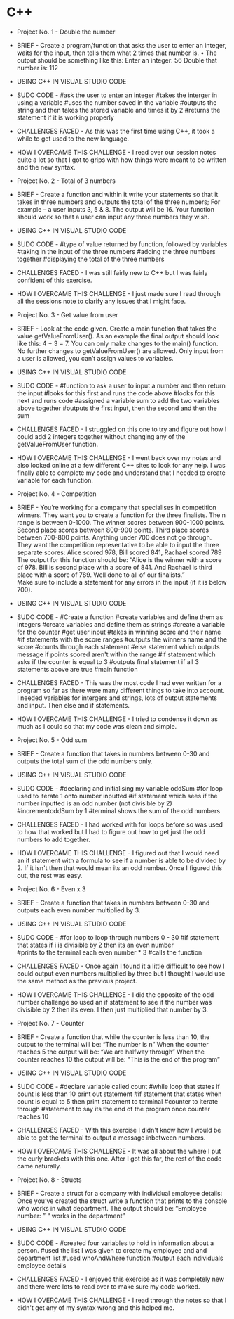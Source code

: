# C++
- Project No. 1 - Double the number
- BRIEF - Create a program/function that asks the user to enter an integer, waits for the input, then tells them what 2 times that number is.
• The output should be something like this: Enter an integer: 56
Double that number is: 112
- USING C++ IN VISUAL STUDIO CODE
- SUDO CODE - #ask the user to enter an integer
              #takes the interger in using a variable
              #uses the number saved in the variable
              #outputs the string and then takes the stored variable and times it by 2
              #returns the statement if it is working properly
- CHALLENGES FACED - As this was the first time using C++, it took a while to get used to the new language.
- HOW I OVERCAME THIS CHALLENGE - I read over our session notes quite a lot so that I got to grips with how things were meant to be written and the new syntax.

- Project No. 2 - Total of 3 numbers
- BRIEF - Create a function and within it write your statements so that it takes in three numbers and outputs the total of the three numbers; For example – a user inputs 3, 5 & 8. The output will be 16.
Your function should work so that a user can input any three numbers they wish.
- USING C++ IN VISUAL STUDIO CODE
- SUDO CODE - #type of value returned by function, followed by variables 
              #taking in the input of the three numbers
              #adding the three numbers together
              #displaying the total of the three numbers
- CHALLENGES FACED - I was still fairly new to C++ but I was fairly confident of this exercise.
- HOW I OVERCAME THIS CHALLENGE - I just made sure I read through all the sessions note to clarify any issues that I might face.

- Project No. 3 - Get value from user
- BRIEF - Look at the code given. Create a main function that takes the value getValueFromUser(). As an example the final output should look like this: 4 + 3 = 7. You can only make changes to the main() function. No further changes to getValueFromUser() are allowed. Only input from a user is allowed, you can’t assign values to variables.
- USING C++ IN VISUAL STUDIO CODE
- SUDO CODE - #function to ask a user to input a number and then return the input
              #looks for this first and runs the code above
              #looks for this next and runs code 
              #assigned a variable sum to add the two variables above together
              #outputs the first input, then the second and then the sum
- CHALLENGES FACED - I struggled on this one to try and figure out how I could add 2 integers together without changing any of the getValueFromUser function.
- HOW I OVERCAME THIS CHALLENGE - I went back over my notes and also looked online at a few different C++ sites to look for any help. I was finally able to complete my code and understand that I needed to create variable for each function.


- Project No. 4 - Competition
- BRIEF - You’re working for a company that specialises in competition winners. They want you to create a function for the three finalists. The n range is between 0-1000. The winner scores between 900-1000 points. Second place scores between 800-900 points. Third place scores between 700-800 points. Anything under 700 does not go through. They want the competition representative to be able to input the three separate scores: Alice scored 978, Bill scored 841, Rachael scored 789
The output for this function should be:
“Alice is the winner with a score of 978.
Bill is second place with a score of 841.
And Rachael is third place with a score of 789. Well done to all of our finalists.”  
Make sure to include a statement for any errors in the input (if it is below 700).
 - USING C++ IN VISUAL STUDIO CODE
- SUDO CODE - #Create a function
              #create variables and define them as integers
              #create variables and define them as strings
              #create a variable for the counter
              #get user input
              #takes in winning score and their name
              #if statements with the score ranges
              #outputs the winners name and the score
              #counts through each statement
              #else statement which outputs message if points scored aren't within the range 
              #if statement which asks if the counter is equal to 3
              #outputs final statement if all 3 statements above are true
              #main function
- CHALLENGES FACED - This was the most code I had ever written for a program so far as there were many different things to take into account. I needed variables for intergers and strings, lots of output statements and input. Then else and if statements.
- HOW I OVERCAME THIS CHALLENGE - I tried to condense it down as much as I could so that my code was clean and simple.

- Project No. 5 - Odd sum
- BRIEF - Create a function that takes in numbers between 0-30 and outputs the total sum of the odd numbers only. 
- USING C++ IN VISUAL STUDIO CODE
- SUDO CODE - #declaring and initialising my variable oddSum
              #for loop used to iterate 1 onto number inputted
              #if statement which sees if the number inputted is an odd number (not divisible by 2) 
              #incrementoddSum by 1
              #terminal shows the sum of the odd numbers
- CHALLENGES FACED - I had worked with for loops before so was used to how that worked but I had to figure out how to get just the odd numbers to add together.
- HOW I OVERCAME THIS CHALLENGE - I figured out that I would need an if statement with a formula to see if a number is able to be divided by 2. If it isn't then that would mean its an odd number. Once I figured this out, the rest was easy.

- Project No. 6 - Even x 3
- BRIEF - Create a function that takes in numbers between 0-30 and outputs each even number multiplied by 3. 
- USING C++ IN VISUAL STUDIO CODE
- SUDO CODE - #for loop to loop through numbers 0 - 30
              #if statement that states if i is divisible by 2 then its an even number  
              #prints to the terminal each even number * 3
              #calls the function
- CHALLENGES FACED - Once again I found it a little difficult to see how I could output even numbers multiplied by three but I thought I would use the same method as the previous project.
- HOW I OVERCAME THIS CHALLENGE - I did the opposite of the odd number challenge so used an if statement to see if the number was divisible by 2 then its even. I then just multiplied that number by 3.

- Project No. 7 - Counter
- BRIEF - Create a function that while the counter is less than 10, the output to the terminal will be:
“The number is n”
When the counter reaches 5 the output will be: “We are halfway through”
When the counter reaches 10 the output will be: “This is the end of the program”
- USING C++ IN VISUAL STUDIO CODE
- SUDO CODE - #declare variable called count
              #while loop that states if count is less than 10 print out statement
              #if statement that states when count is equal to 5 then print statement to terminal
              #counter to iterate through
              #statement to say its the end of the program once counter reaches 10
- CHALLENGES FACED - With this exercise I didn't know how I would be able to get the terminal to output a message inbetween numbers.
- HOW I OVERCAME THIS CHALLENGE - It was all about the where I put the curly brackets with this one. After I got this far, the rest of the code came naturally.

- Project No. 8 - Structs
- BRIEF - Create a struct for a company with individual employee details:
Once you’ve created the struct write a function that prints to the console who works in what department. The output should be:
“Employee number: <employee number>”
“<person> works in the <department> department”
- USING C++ IN VISUAL STUDIO CODE
- SUDO CODE - #created four variables to hold in information about a person.
              #used the list I was given to create my employee and and department list
              #used whoAndWhere function 
              #output each individuals employee details
- CHALLENGES FACED - I enjoyed this exercise as it was completely new and there were lots to read over to make sure my code worked.
- HOW I OVERCAME THIS CHALLENGE - I read through the notes so that I didn't get any of my syntax wrong and this helped me.


